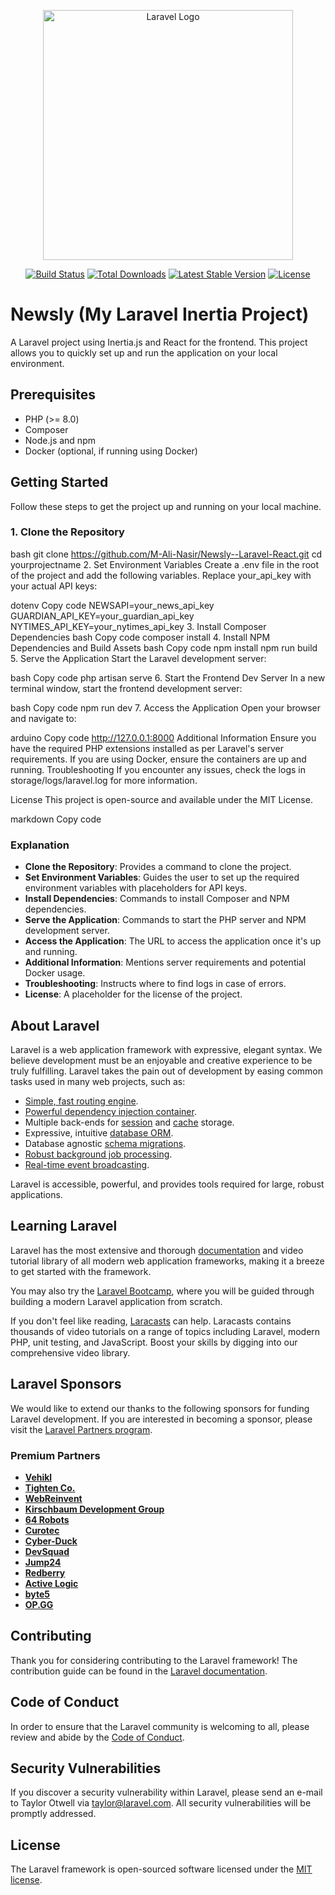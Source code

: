 <p align="center"><a href="https://laravel.com" target="_blank"><img src="https://raw.githubusercontent.com/laravel/art/master/logo-lockup/5%20SVG/2%20CMYK/1%20Full%20Color/laravel-logolockup-cmyk-red.svg" width="400" alt="Laravel Logo"></a></p>

<p align="center">
<a href="https://github.com/laravel/framework/actions"><img src="https://github.com/laravel/framework/workflows/tests/badge.svg" alt="Build Status"></a>
<a href="https://packagist.org/packages/laravel/framework"><img src="https://img.shields.io/packagist/dt/laravel/framework" alt="Total Downloads"></a>
<a href="https://packagist.org/packages/laravel/framework"><img src="https://img.shields.io/packagist/v/laravel/framework" alt="Latest Stable Version"></a>
<a href="https://packagist.org/packages/laravel/framework"><img src="https://img.shields.io/packagist/l/laravel/framework" alt="License"></a>
</p>



# Newsly (My Laravel Inertia Project)

A Laravel project using Inertia.js and React for the frontend. This project allows you to quickly set up and run the application on your local environment.

## Prerequisites

- PHP (>= 8.0)
- Composer
- Node.js and npm
- Docker (optional, if running using Docker)

## Getting Started

Follow these steps to get the project up and running on your local machine.

### 1. Clone the Repository

bash
git clone https://github.com/M-Ali-Nasir/Newsly--Laravel-React.git
cd yourprojectname
2. Set Environment Variables
Create a .env file in the root of the project and add the following variables. Replace your_api_key with your actual API keys:

dotenv
Copy code
NEWSAPI=your_news_api_key
GUARDIAN_API_KEY=your_guardian_api_key
NYTIMES_API_KEY=your_nytimes_api_key
3. Install Composer Dependencies
bash
Copy code
composer install
4. Install NPM Dependencies and Build Assets
bash
Copy code
npm install
npm run build
5. Serve the Application
Start the Laravel development server:

bash
Copy code
php artisan serve
6. Start the Frontend Dev Server
In a new terminal window, start the frontend development server:

bash
Copy code
npm run dev
7. Access the Application
Open your browser and navigate to:

arduino
Copy code
http://127.0.0.1:8000
Additional Information
Ensure you have the required PHP extensions installed as per Laravel's server requirements.
If you are using Docker, ensure the containers are up and running.
Troubleshooting
If you encounter any issues, check the logs in storage/logs/laravel.log for more information.

License
This project is open-source and available under the MIT License.

markdown
Copy code

### Explanation

- **Clone the Repository**: Provides a command to clone the project.
- **Set Environment Variables**: Guides the user to set up the required environment variables with placeholders for API keys.
- **Install Dependencies**: Commands to install Composer and NPM dependencies.
- **Serve the Application**: Commands to start the PHP server and NPM development server.
- **Access the Application**: The URL to access the application once it's up and running.
- **Additional Information**: Mentions server requirements and potential Docker usage.
- **Troubleshooting**: Instructs where to find logs in case of errors.
- **License**: A placeholder for the license of the project.




## About Laravel

Laravel is a web application framework with expressive, elegant syntax. We believe development must be an enjoyable and creative experience to be truly fulfilling. Laravel takes the pain out of development by easing common tasks used in many web projects, such as:

- [Simple, fast routing engine](https://laravel.com/docs/routing).
- [Powerful dependency injection container](https://laravel.com/docs/container).
- Multiple back-ends for [session](https://laravel.com/docs/session) and [cache](https://laravel.com/docs/cache) storage.
- Expressive, intuitive [database ORM](https://laravel.com/docs/eloquent).
- Database agnostic [schema migrations](https://laravel.com/docs/migrations).
- [Robust background job processing](https://laravel.com/docs/queues).
- [Real-time event broadcasting](https://laravel.com/docs/broadcasting).

Laravel is accessible, powerful, and provides tools required for large, robust applications.

## Learning Laravel

Laravel has the most extensive and thorough [documentation](https://laravel.com/docs) and video tutorial library of all modern web application frameworks, making it a breeze to get started with the framework.

You may also try the [Laravel Bootcamp](https://bootcamp.laravel.com), where you will be guided through building a modern Laravel application from scratch.

If you don't feel like reading, [Laracasts](https://laracasts.com) can help. Laracasts contains thousands of video tutorials on a range of topics including Laravel, modern PHP, unit testing, and JavaScript. Boost your skills by digging into our comprehensive video library.

## Laravel Sponsors

We would like to extend our thanks to the following sponsors for funding Laravel development. If you are interested in becoming a sponsor, please visit the [Laravel Partners program](https://partners.laravel.com).

### Premium Partners

- **[Vehikl](https://vehikl.com/)**
- **[Tighten Co.](https://tighten.co)**
- **[WebReinvent](https://webreinvent.com/)**
- **[Kirschbaum Development Group](https://kirschbaumdevelopment.com)**
- **[64 Robots](https://64robots.com)**
- **[Curotec](https://www.curotec.com/services/technologies/laravel/)**
- **[Cyber-Duck](https://cyber-duck.co.uk)**
- **[DevSquad](https://devsquad.com/hire-laravel-developers)**
- **[Jump24](https://jump24.co.uk)**
- **[Redberry](https://redberry.international/laravel/)**
- **[Active Logic](https://activelogic.com)**
- **[byte5](https://byte5.de)**
- **[OP.GG](https://op.gg)**

## Contributing

Thank you for considering contributing to the Laravel framework! The contribution guide can be found in the [Laravel documentation](https://laravel.com/docs/contributions).

## Code of Conduct

In order to ensure that the Laravel community is welcoming to all, please review and abide by the [Code of Conduct](https://laravel.com/docs/contributions#code-of-conduct).

## Security Vulnerabilities

If you discover a security vulnerability within Laravel, please send an e-mail to Taylor Otwell via [taylor@laravel.com](mailto:taylor@laravel.com). All security vulnerabilities will be promptly addressed.

## License

The Laravel framework is open-sourced software licensed under the [MIT license](https://opensource.org/licenses/MIT).
